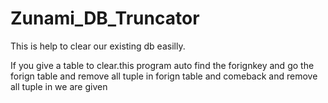 # Zunami_DB_Truncator
This is help to clear our existing db easilly.

If you give a table to clear.this program auto find the forignkey and go the forign table and remove all tuple in forign table and comeback and remove all tuple in we are given
